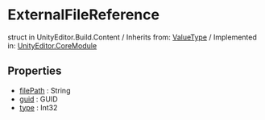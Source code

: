 # ExternalFileReference
struct in UnityEditor.Build.Content
 / Inherits from: <a href="https://docs.unity3d.com/6000.1/Documentation/ScriptReference/ValueType.html">ValueType</a> / Implemented in: <a href="https://docs.unity3d.com/6000.1/Documentation/ScriptReference/UnityEditor.CoreModule.html">UnityEditor.CoreModule</a>

## Properties
- <a href="https://docs.unity3d.com/6000.1/Documentation/ScriptReference/ExternalFileReference-filePath.html">filePath</a> : String
- <a href="https://docs.unity3d.com/6000.1/Documentation/ScriptReference/ExternalFileReference-guid.html">guid</a> : GUID
- <a href="https://docs.unity3d.com/6000.1/Documentation/ScriptReference/ExternalFileReference-type.html">type</a> : Int32

